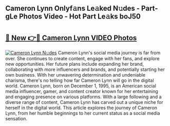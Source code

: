 ## Cameron Lynn Onlyf𝚊ns Le𝚊ked N𝚞des - Part-gLe Photos Video - Hot Part Le𝚊ks boJ50

# <h2><a href="http://ab15225.deff.icu/?id=Cameron+Lynn">🔗 New 👉🔴 Cameron Lynn VIDEO Photos</a></h2>

[![Cameron Lynn N𝚞des](https://i.imgur.com/rIISA9y.gif)](http://ab15225.deff.icu/?id=Cameron+Lynn)
Cameron Lynn's social media journey is far from over. She continues to create content, engage with her fans, and explore new opportunities. Her future plans include expanding her brand, collaborating with more influencers and brands, and potentially starting her own business. With her unwavering determination and undeniable charisma, there's no telling how far Cameron Lynn will go in the digital world. Cameron Lynn, born on December 1, 1995, is an American social media influencer, gamer, and content creator known for her entertaining and engaging presence on various platforms. With a large following and a diverse range of content, Cameron Lynn has carved out a unique niche for herself in the digital world. This article explores the journey of Cameron Lynn, from her humble beginnings to her current status as a social media sensation.
